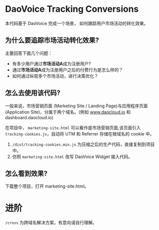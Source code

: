 # DaoVoice Tracking Conversions

本代码基于 DaoVoice 完成一个场景，
如何跟踪用户市场活动的转化效果。

## 为什么要追踪市场活动转化效果?

主要回答下面几个问题：

* 有多少用户通过**市场活动A**成为注册用户?
* 通过**市场活动A**成为注册用户之后的付费行为是怎么样的？
* 如何通过纵观多个市场活动，进行决策优化？

## 怎么去使用该代码?

一般来说，市场营销页面 (Marketing Site / Landing Page)与应用程序页面(Application Site)，分属于两个域名。(例如 www.daocloud.io 和 dashboard.daocloud.io)

在项目中， `marketing-site.html` 可以看作是市场营销页面,该页面引入 `tracking-cookies.js`，自动将 UTM 和 Referrer 存储在根域名的 cookie 中。

1. `/dist/tracking-cookies.min.js` 为压缩之后的生产代码，直接复制到项目中。
2. 仿照 `marketing-site.html` 改写 DaoVoice Widget 接入代码。

## 怎么看到效果?

下载整个项目，打开 marketing-site.html。


# 进阶

`/cross` 为跨域名解决方案，有意向请自行理解。
